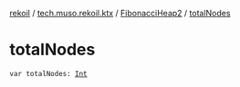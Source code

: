 [rekoil](../../index.md) / [tech.muso.rekoil.ktx](../index.md) / [FibonacciHeap2](index.md) / [totalNodes](./total-nodes.md)

# totalNodes

`var totalNodes: `[`Int`](https://kotlinlang.org/api/latest/jvm/stdlib/kotlin/-int/index.html)